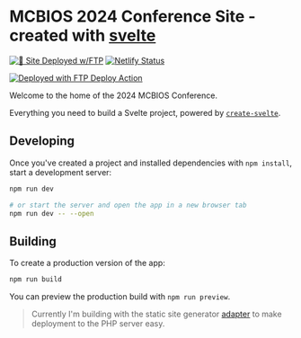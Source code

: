 # MCBIOS 2024 Conference Site - created with [svelte](https://github.com/sveltejs/svelte)

[![🚀 Site Deployed w/FTP](https://github.com/Guysnacho/mcbios2024/actions/workflows/main.yml/badge.svg?branch=main)](https://github.com/Guysnacho/mcbios2024/actions/workflows/main.yml)
[![Netlify Status](https://api.netlify.com/api/v1/badges/6d25438c-d54b-49dc-9ecb-1caae154b019/deploy-status)](https://app.netlify.com/sites/mcbios/deploys?branch=2024)

[<img alt="Deployed with FTP Deploy Action" src="https://img.shields.io/badge/Deployed With-FTP DEPLOY ACTION-%3CCOLOR%3E?style=for-the-badge&color=0077b6">](https://github.com/SamKirkland/FTP-Deploy-Action)

Welcome to the home of the 2024 MCBIOS Conference.

Everything you need to build a Svelte project, powered by [`create-svelte`](https://github.com/sveltejs/kit/tree/master/packages/create-svelte).

## Developing

Once you've created a project and installed dependencies with `npm install`, start a development server:

```bash
npm run dev

# or start the server and open the app in a new browser tab
npm run dev -- --open
```

## Building

To create a production version of the app:

```bash
npm run build
```

You can preview the production build with `npm run preview`.

> Currently I'm building with the static site generator [adapter](https://kit.svelte.dev/docs/adapters) to make deployment to the PHP server easy.
